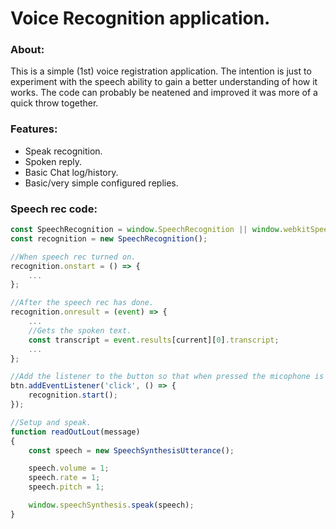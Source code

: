 # Voice Recognition application.

### About:
This is a simple (1st) voice registration application.
The intention is just to experiment with the speech ability to gain a better understanding of how it works. The code can probably be neatened and improved it was more of a quick throw together.

### Features:
* Speak recognition.
* Spoken reply.
* Basic Chat log/history.
* Basic/very simple configured replies.


### Speech rec code:
```javascript {cmd="node"}
const SpeechRecognition = window.SpeechRecognition || window.webkitSpeechRecognition;
const recognition = new SpeechRecognition();

//When speech rec turned on.
recognition.onstart = () => {
    ...
};

//After the speech rec has done.
recognition.onresult = (event) => {
    ...
    //Gets the spoken text.
    const transcript = event.results[current][0].transcript;
    ...
};

//Add the listener to the button so that when pressed the micophone is activated.
btn.addEventListener('click', () => {
    recognition.start();
});

//Setup and speak.
function readOutLout(message)
{
    const speech = new SpeechSynthesisUtterance();

    speech.volume = 1;
    speech.rate = 1;
    speech.pitch = 1;

    window.speechSynthesis.speak(speech);
}
```